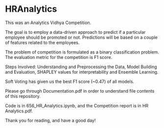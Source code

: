 # HRAnalytics

This was an Analytics Vidhya Competition. 

The goal is to employ a data-driven approach to predict if a particular employee should be promoted or not. Predictions will be based on a couple of features related to the employees. 

The problem of competition is formulated as a binary classification problem. The evaluation metric for the competition is F1 score. 

Steps Involved: Understanding and Preprocessing the Data, Model Building and Evaluation, SHAPLEY values for interpretability and Ensemble Learning. 

Soft Voting has given us the best F1 score (~0.47) of all models.

Please go through Documentation.pdf in order to understand file contents of this repository.

Code is in 656_HR_Analytics.ipynb, and the Competition report is in HR Analytics.pdf.

Thank you for reading, and have a good day!
